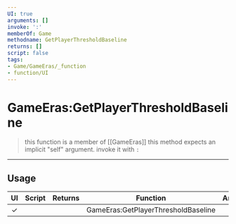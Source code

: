 ```yaml
---
UI: true
arguments: []
invoke: ':'
memberOf: Game
methodname: GetPlayerThresholdBaseline
returns: []
script: false
tags:
- Game/GameEras/_function
- function/UI
---
```

# GameEras:GetPlayerThresholdBaseline
> this function is a member of [[GameEras]]
> this method expects an implicit "self" argument. invoke it with `:`
-----
## Usage
|  UI | Script | Returns | Function | Arguments |
|:---:|:------:|-------:|:--------:|:---------|
|✓| ||GameEras:GetPlayerThresholdBaseline||
